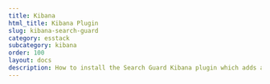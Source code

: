 ```yaml
---
title: Kibana
html_title: Kibana Plugin
slug: kibana-search-guard
category: esstack
subcategory: kibana
order: 100
layout: docs
description: How to install the Search Guard Kibana plugin which adds authentication, multi tenany and the configuration GUI.
---
```

<!---
Copyright 2016-2017 floragunn GmbH
-->
